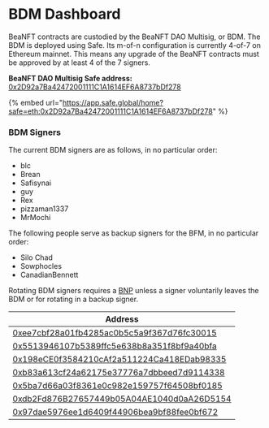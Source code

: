 # BDM Dashboard

BeaNFT contracts are custodied by the BeaNFT DAO Multisig, or BDM. The BDM is deployed using Safe. Its m-of-n configuration is currently 4-of-7 on Ethereum mainnet. This means any upgrade of the BeaNFT contracts must be approved by at least 4 of the 7 signers.

**BeaNFT DAO Multisig Safe address:** [0x2D92a7Ba42472001111C1A1614EF6A8737bDf278](https://etherscan.io/address/0x2D92a7Ba42472001111C1A1614EF6A8737bDf278)

{% embed url="https://app.safe.global/home?safe=eth:0x2D92a7Ba42472001111C1A1614EF6A8737bDf278" %}

### **BDM Signers**

The current BDM signers are as follows, in no particular order:

* blc
* Brean
* Safisynai
* guy
* Rex
* pizzaman1337
* MrMochi

The following people serve as backup signers for the BFM, in no particular order:

* Silo Chad
* Sowphocles
* CanadianBennett

Rotating BDM signers requires a [BNP](../proposals.md#beanft-proposal) unless a signer voluntarily leaves the BDM or for rotating in a backup signer.

| Address                                                                                                                            |
| ---------------------------------------------------------------------------------------------------------------------------------- |
| [0xee7cbf28a01fb4285ac0b5c5a9f367d76fc30015](https://etherscan.io/verifiedSignatures?q=0xee7cbf28a01fb4285ac0b5c5a9f367d76fc30015) |
| [0x5513946107b5389ffc5e638b8a351f8bf9a40bfa](https://etherscan.io/verifiedSignatures?q=0x5513946107b5389ffc5e638b8a351f8bf9a40bfa) |
| [0x198eCE0f3584210cAf2a511224Ca418EDab98335](https://etherscan.io/verifiedSignatures?q=0x198eCE0f3584210cAf2a511224Ca418EDab98335) |
| [0xb83a613cf24a62175e37776a7dbbeed7d9114338](https://etherscan.io/verifiedSignatures?q=0xb83a613cf24a62175e37776a7dbbeed7d9114338) |
| [0x5ba7d66a03f8361e0c982e159757f64508bf0185](https://etherscan.io/verifiedSignatures?q=0x5ba7d66a03f8361e0c982e159757f64508bf0185) |
| [0xdb2Fd876B27657449b05A04AE1040d0aA26D5154](https://etherscan.io/verifiedSignatures?q=0xdb2Fd876B27657449b05A04AE1040d0aA26D5154) |
| [0x97dae5976ee1d6409f44906bea9bf88fee0bf672](https://etherscan.io/address/0x97dae5976ee1d6409f44906bea9bf88fee0bf672)              |

